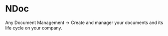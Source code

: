 # NDoc
Any Document Management -> Create and manager your documents and its life cycle on your company.
